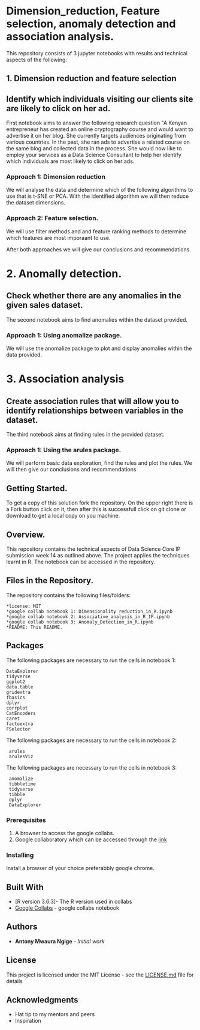 # Dimension_reduction, Feature selection, anomaly detection and association analysis.
This repository consists of 3 jupyter notebooks with results and technical aspects of the following:

## 1. Dimension reduction and feature selection
## Identify which individuals visiting our clients site are likely to click on her ad.
First notebook aims to  answer the following research question "A Kenyan entrepreneur has created an online cryptography course and would want to advertise it on her blog. She currently targets audiences originating from various countries. In the past, she ran ads to advertise a related course on the same blog and collected data in the process. She would now like to employ your services as a Data Science Consultant to help her identify which individuals are most likely to click on her ads. 


### Approach 1: Dimension reduction
We will analyse the data and determine which of the following algorithms to use that is t-SNE or PCA. With the identified algorithm we will then reduce the dataset dimensions.

### Approach 2: Feature selection. 
We will use filter methods and and feature ranking methods to determine which features are most imporaant to use.

After both approaches we will give our conclusions and recommendations.

# 2. Anomally detection.
## Check whether there are any anomalies in the given sales dataset.
The second notebook aims to find anomalies within the dataset provided.

### Approach 1: Using anomalize package.
We will use the anomalize package to plot and display anomalies within the data provided.

# 3. Association analysis
## Create association rules that will allow you to identify relationships between variables in the dataset. 
The third notebook aims at finding rules in the provided dataset.

### Approach 1: Using the arules package.
We will perform basic data exploration, find the rules and plot the rules. 
We will then give our conclusions and recommendations

## Getting Started.

To get a copy of this solution fork the repository. On the upper right there is a Fork button click on it, then after this is successfull click on git clone or download to get a local copy on you machine. 

## Overview.

This repository contains the technical aspects of Data Science Core IP submission week 14 as outlined above. The project applies the techniques learnt in R. The notebook can be accessed in the repository.

## Files in the Repository.

The repository contains the following files/folders:

    *license: MIT
    *google collab notebook 1: Dimensionality reduction_in_R.ipynb
    *google collab notebook 2: Associative_analysis_in_R_IP.ipynb
    *google collab notebook 3: Anomaly_Detection_in_R.ipynb
    *README: This README.

## Packages

The following packages are necessary to run the cells in notebook 1:

    DataExplorer
    tidyverse
    ggplot2
    data.table
    gridextra
    fbasics
    dplyr
    corrplot
    CatEncoders
    caret
    factoextra
    FSelector
 
  
  The following packages are necessary to run the cells in notebook 2:
  
     arules
     arulesViz
    
   The following packages are necessary to run the cells in notebook 3:
   
     anomalize
     tibbletime
     tidyverse
     tibble
     dplyr
     DataExplorer
    

### Prerequisites
1. A browser to access the google collabs.
2. Google collaboratory which can be accessed through the [link](https://www.google.com/url?sa=t&rct=j&q=&esrc=s&source=web&cd=&cad=rja&uact=8&ved=2ahUKEwius97P4tjpAhVwxoUKHU9jDQQQFjAAegQIBhAC&url=https%3A%2F%2Fcolab.research.google.com%2F&usg=AOvVaw3A5aPK2kLFzKOzb6sOckVw)


### Installing

Install a browser of your choice preferabbly google chrome.


## Built With

* [R version 3.6.3]- The R version used in collabs
* [Google Collabs](colab.fan/r) - google collabs notebook




## Authors

* **Antony Mwaura Ngige** - *Initial work* 


## License

This project is licensed under the MIT License - see the [LICENSE.md](LICENSE.md) file for details

## Acknowledgments

* Hat tip to my mentors and peers
* Inspiration
